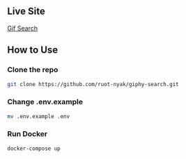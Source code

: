 
## Live Site

[Gif Search](http://gif-search.dev.ruot.net/)

## How to Use

### Clone the repo

```bash
git clone https://github.com/ruot-nyak/giphy-search.git
```

### Change .env.example

```bash
mv .env.example .env
```

### Run Docker

```bash
docker-compose up
```
